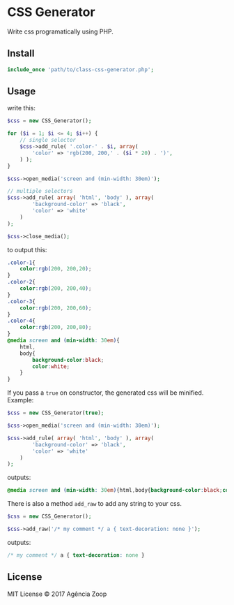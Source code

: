 # CSS Generator

Write css programatically using PHP.

## Install

```php
include_once 'path/to/class-css-generator.php';
```

## Usage

write this:
```php
$css = new CSS_Generator();

for ($i = 1; $i <= 4; $i++) {
	// single selector
	$css->add_rule( '.color-' . $i, array(
		'color' => 'rgb(200, 200,' . ($i * 20) . ')',
	) );
}

$css->open_media('screen and (min-width: 30em)');

// multiple selectors
$css->add_rule( array( 'html', 'body' ), array(
		'background-color' => 'black',
		'color' => 'white'
	)
);

$css->close_media();
```

to output this:
```css
.color-1{
	color:rgb(200, 200,20);
}
.color-2{
	color:rgb(200, 200,40);
}
.color-3{
	color:rgb(200, 200,60);
}
.color-4{
	color:rgb(200, 200,80);
}
@media screen and (min-width: 30em){
	html,
	body{
		background-color:black;
		color:white;
	}
}

```

If you pass a `true` on constructor, the generated css will be minified. Example:
```php
$css = new CSS_Generator(true);

$css->open_media('screen and (min-width: 30em)');

$css->add_rule( array( 'html', 'body' ), array(
		'background-color' => 'black',
		'color' => 'white'
	)
);
```

outputs:
```css
@media screen and (min-width: 30em){html,body{background-color:black;color:white;}}
```

There is also a method `add_raw` to add any string to your css.
```php
$css = new CSS_Generator();

$css->add_raw('/* my comment */ a { text-decoration: none }');
```

outputs:
```css
/* my comment */ a { text-decoration: none }
```

## License
MIT License &copy; 2017 Agência Zoop
